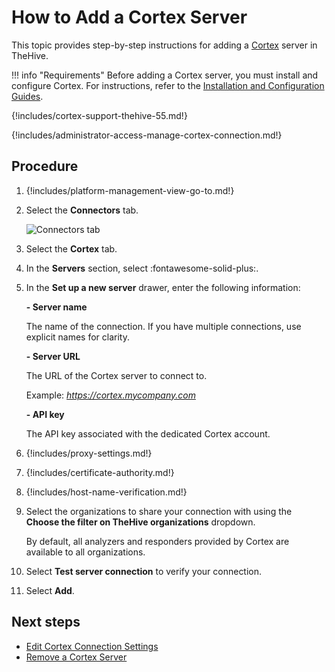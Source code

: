 # How to Add a Cortex Server

This topic provides step-by-step instructions for adding a [Cortex](about-cortex.md) server in TheHive.

!!! info "Requirements"
    Before adding a Cortex server, you must install and configure Cortex. For instructions, refer to the [Installation and Configuration Guides](../../../cortex/installation-and-configuration/index.md).

{!includes/cortex-support-thehive-55.md!}

{!includes/administrator-access-manage-cortex-connection.md!}

## Procedure

1. {!includes/platform-management-view-go-to.md!}

2. Select the **Connectors** tab.

    ![Connectors tab](../images/administration-guides/connectors-tab.png)

3. Select the **Cortex** tab.

4. In the **Servers** section, select :fontawesome-solid-plus:.

5. In the **Set up a new server** drawer, enter the following information:

    **- Server name**

    The name of the connection. If you have multiple connections, use explicit names for clarity.

    **- Server URL**

    The URL of the Cortex server to connect to.
    
    Example: *https://cortex.mycompany.com*

    **- API key**

    The API key associated with the dedicated Cortex account.

6. {!includes/proxy-settings.md!}

7. {!includes/certificate-authority.md!}

8. {!includes/host-name-verification.md!}

9. Select the organizations to share your connection with using the **Choose the filter on TheHive organizations** dropdown.

    By default, all analyzers and responders provided by Cortex are available to all organizations.

10. Select **Test server connection** to verify your connection.

11. Select **Add**.

## Next steps

* [Edit Cortex Connection Settings](edit-cortex-connection-settings.md)
* [Remove a Cortex Server](remove-a-cortex-server.md)